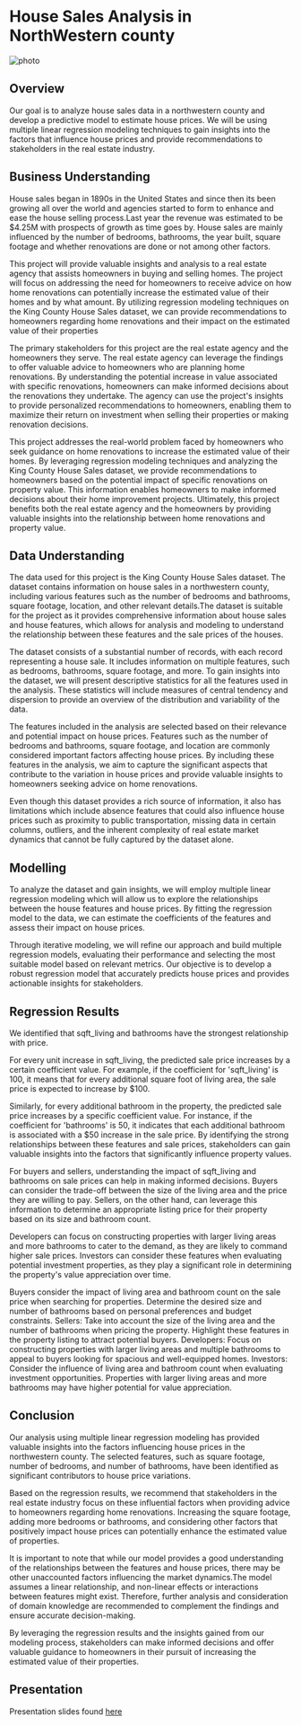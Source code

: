 
# House Sales Analysis in NorthWestern county
 
 ![photo](https://images.pexels.com/photos/12379756/pexels-photo-12379756.jpeg?auto=compress&cs=tinysrgb&w=600&lazy=load)
    
## Overview

Our goal is to analyze house sales data in a northwestern county and develop a predictive model to estimate house prices. We will be using multiple linear regression modeling techniques to gain insights into the factors that influence house prices and provide recommendations to stakeholders in the real estate industry.

## Business Understanding

House sales began in 1890s in the United States and since then its been growing all over the world and agencies started to form to enhance and ease the house selling process.Last year the revenue was estimated to be $4.25M with prospects of growth as time goes by. House sales are mainly influenced by the number of bedrooms, bathrooms, the year built, square footage and whether renovations are done or not among other factors.

This project will provide valuable insights and analysis to a real estate agency that assists homeowners in buying and selling homes. The project will focus on addressing the need for homeowners to receive advice on how home renovations can potentially increase the estimated value of their homes and by what amount. By utilizing regression modeling techniques on the King County House Sales dataset, we can provide recommendations to homeowners regarding home renovations and their impact on the estimated value of their properties

The primary stakeholders for this project are the real estate agency and the homeowners they serve. The real estate agency can leverage the findings to offer valuable advice to homeowners who are planning home renovations. By understanding the potential increase in value associated with specific renovations, homeowners can make informed decisions about the renovations they undertake. The agency can use the project's insights to provide personalized recommendations to homeowners, enabling them to maximize their return on investment when selling their properties or making renovation decisions.

This project addresses the real-world problem faced by homeowners who seek guidance on home renovations to increase the estimated value of their homes. By leveraging regression modeling techniques and analyzing the King County House Sales dataset, we provide recommendations to homeowners based on the potential impact of specific renovations on property value. This information enables homeowners to make informed decisions about their home improvement projects. Ultimately, this project benefits both the real estate agency and the homeowners by providing valuable insights into the relationship between home renovations and property value.

##  Data Understanding

The data used for this project is the King County House Sales dataset. The dataset contains information on house sales in a northwestern county, including various features such as the number of bedrooms and bathrooms, square footage, location, and other relevant details.The dataset is suitable for the project as it provides comprehensive information about house sales and house features, which allows for analysis and modeling to understand the relationship between these features and the sale prices of the houses.

The dataset consists of a substantial number of records, with each record representing a house sale. It includes information on multiple features, such as bedrooms, bathrooms, square footage, and more. To gain insights into the dataset, we will present descriptive statistics for all the features used in the analysis. These statistics will include measures of central tendency  and dispersion to provide an overview of the distribution and variability of the data.

The features included in the analysis are selected based on their relevance and potential impact on house prices. Features such as the number of bedrooms and bathrooms, square footage, and location are commonly considered important factors affecting house prices. By including these features in the analysis, we aim to capture the significant aspects that contribute to the variation in house prices and provide valuable insights to homeowners seeking advice on home renovations.

Even though this dataset provides a rich source of information, it also has limitations which include absence features that could also influence house prices  such as proximity to public transportation, missing data in certain columns, outliers, and the inherent complexity of real estate market dynamics that cannot be fully captured by the dataset alone.

## Modelling

To analyze the dataset and gain insights, we will employ multiple linear regression modeling which will allow us to explore the relationships between the house features and house prices. By fitting the regression model to the data, we can estimate the coefficients of the features and assess their impact on house prices.

Through iterative modeling, we will refine our approach and build multiple regression models, evaluating their performance and selecting the most suitable model based on relevant metrics. Our objective is to develop a robust regression model that accurately predicts house prices and provides actionable insights for stakeholders.

## Regression Results

We identified that sqft_living and bathrooms have the strongest relationship with price.

For every unit increase in sqft_living, the predicted sale price increases by a certain coefficient value. For example, if the coefficient for 'sqft_living' is 100, it means that for every additional square foot of living area, the sale price is expected to increase by $100.

Similarly, for every additional bathroom in the property, the predicted sale price increases by a specific coefficient value. For instance, if the coefficient for 'bathrooms' is 50, it indicates that each additional bathroom is associated with a $50 increase in the sale price. By identifying the strong relationships between these features and sale prices, stakeholders can gain valuable insights into the factors that significantly influence property values.

For buyers and sellers, understanding the impact of sqft_living and bathrooms on sale prices can help in making informed decisions. Buyers can consider the trade-off between the size of the living area and the price they are willing to pay. Sellers, on the other hand, can leverage this information to determine an appropriate listing price for their property based on its size and bathroom count.

Developers can focus on constructing properties with larger living areas and more bathrooms to cater to the demand, as they are likely to command higher sale prices. Investors can consider these features when evaluating potential investment properties, as they play a significant role in determining the property's value appreciation over time.

Buyers consider the impact of living area and bathroom count on the sale price when searching for properties. Determine the desired size and number of bathrooms based on personal preferences and budget constraints. Sellers: Take into account the size of the living area and the number of bathrooms when pricing the property. Highlight these features in the property listing to attract potential buyers. Developers: Focus on constructing properties with larger living areas and multiple bathrooms to appeal to buyers looking for spacious and well-equipped homes. Investors: Consider the influence of living area and bathroom count when evaluating investment opportunities. Properties with larger living areas and more bathrooms may have higher potential for value appreciation.

## Conclusion
Our analysis using multiple linear regression modeling has provided valuable insights into the factors influencing house prices in the northwestern county. The selected features, such as square footage, number of bedrooms, and number of bathrooms, have been identified as significant contributors to house price variations.

Based on the regression results, we recommend that stakeholders in the real estate industry focus on these influential factors when providing advice to homeowners regarding home renovations. Increasing the square footage, adding more bedrooms or bathrooms, and considering other factors that positively impact house prices can potentially enhance the estimated value of properties.

It is important to note that while our model provides a good understanding of the relationships between the features and house prices, there may be other unaccounted factors influencing the market dynamics.The model assumes a linear relationship, and non-linear effects or interactions between features might exist. Therefore, further analysis and consideration of domain knowledge are recommended to complement the findings and ensure accurate decision-making.

By leveraging the regression results and the insights gained from our modeling process, stakeholders can make informed decisions and offer valuable guidance to homeowners in their pursuit of increasing the estimated value of their properties.

## Presentation

Presentation slides found [here](https://www.canva.com/design/DAFoAylRMMw/pmPacRR1dwdNC3NAzPTuxg/edit?utm_content=DAFoAylRMMw&utm_campaign=designshare&utm_medium=link2&utm_source=sharebutton)